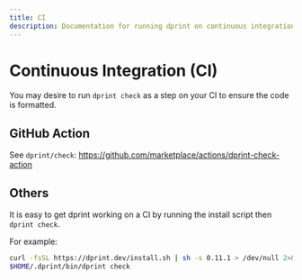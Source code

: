 ```yaml
---
title: CI
description: Documentation for running dprint on continuous integration.
---
```


# Continuous Integration (CI)

You may desire to run `dprint check` as a step on your CI to ensure the code is formatted.

## GitHub Action

See `dprint/check`: https://github.com/marketplace/actions/dprint-check-action

## Others

It is easy to get dprint working on a CI by running the install script then `dprint check`.

For example:

```bash
curl -fsSL https://dprint.dev/install.sh | sh -s 0.11.1 > /dev/null 2>&1
$HOME/.dprint/bin/dprint check
```
